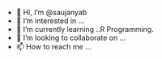 - 👋 Hi, I’m @saujanyab
- 👀 I’m interested in ...
- 🌱 I’m currently learning ..R Programming.
- 💞️ I’m looking to collaborate on ...
- 📫 How to reach me ...

<!---
saujanyab/saujanyab is a ✨ special ✨ repository because its `README.md` (this file) appears on your GitHub profile.
You can click the Preview link to take a look at your changes.
--->

